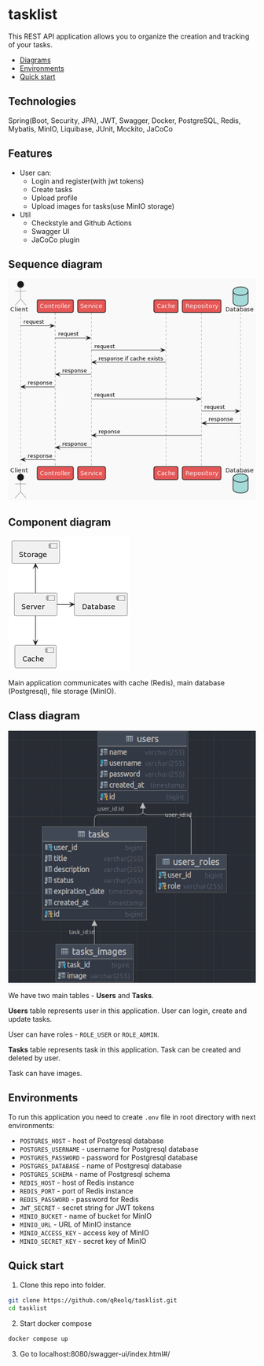 # tasklist

This REST API application allows you to organize the creation and tracking of your tasks.

* [Diagrams](#sequence-diagram)
* [Environments](#environments)
* [Quick start](#quick-start)

## Technologies
Spring(Boot, Security, JPA), JWT, Swagger, Docker, PostgreSQL, Redis, Mybatis, MinIO, Liquibase, JUnit, Mockito, JaCoCo
 
## Features
  * User can:
     * Login and register(with jwt tokens)
     * Create tasks
     * Upload profile
     * Upload images for tasks(use MinIO storage)
  * Util
      * Checkstyle and Github Actions
      * Swagger UI
      * JaCoCo plugin

## Sequence diagram

![Sequence diagram](docs/sequence-diagram.png)

## Component diagram

![Component diagram](docs/component-diagram.png)

Main application communicates with cache (Redis), main database (Postgresql), file storage (MinIO).

## Class diagram

![Class diagram](docs/er-diagram.png)

We have two main tables - **Users** and **Tasks**.

**Users** table represents user in this application. User can login, create and update tasks.

User can have roles - `ROLE_USER` or `ROLE_ADMIN`.

**Tasks** table represents task in this application. Task can be created and deleted by user.

Task can have images.

## Environments

To run this application you need to create `.env` file in root directory with next environments:

- `POSTGRES_HOST` - host of Postgresql database
- `POSTGRES_USERNAME` - username for Postgresql database
- `POSTGRES_PASSWORD` - password for Postgresql database
- `POSTGRES_DATABASE` - name of Postgresql database
- `POSTGRES_SCHEMA` - name of Postgresql schema
- `REDIS_HOST` - host of Redis instance
- `REDIS_PORT` - port of Redis instance
- `REDIS_PASSWORD` - password for Redis
- `JWT_SECRET` - secret string for JWT tokens
- `MINIO_BUCKET` - name of bucket for MinIO
- `MINIO_URL` - URL of MinIO instance
- `MINIO_ACCESS_KEY` - access key of MinIO
- `MINIO_SECRET_KEY` - secret key of MinIO

## Quick start
1. Clone this repo into folder.

```Bash
git clone https://github.com/qReolq/tasklist.git
cd tasklist
```
2. Start docker compose

```Bash
docker compose up
```
3. Go to localhost:8080/swagger-ui/index.html#/
